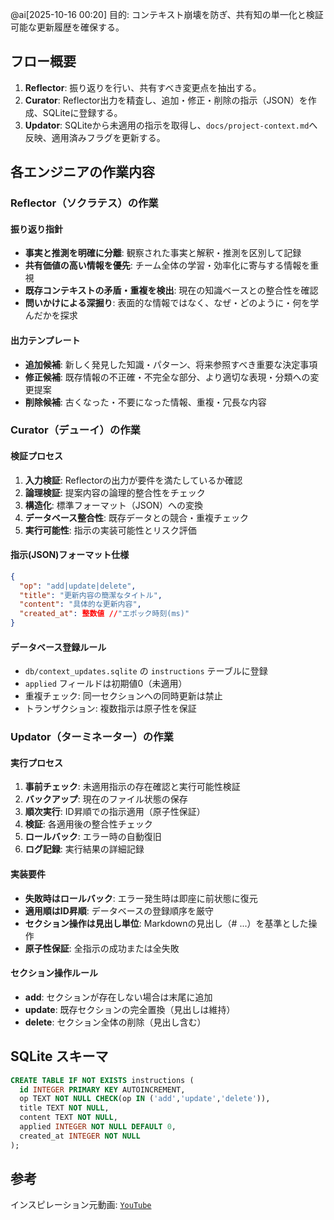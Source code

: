 @ai[2025-10-16 00:20] 目的: コンテキスト崩壊を防ぎ、共有知の単一化と検証可能な更新履歴を確保する。

## フロー概要
1. **Reflector**: 振り返りを行い、共有すべき変更点を抽出する。
2. **Curator**: Reflector出力を精査し、追加・修正・削除の指示（JSON）を作成、SQLiteに登録する。
3. **Updator**: SQLiteから未適用の指示を取得し、`docs/project-context.md`へ反映、適用済みフラグを更新する。

## 各エンジニアの作業内容

### Reflector（ソクラテス）の作業
#### 振り返り指針
- **事実と推測を明確に分離**: 観察された事実と解釈・推測を区別して記録
- **共有価値の高い情報を優先**: チーム全体の学習・効率化に寄与する情報を重視
- **既存コンテキストの矛盾・重複を検出**: 現在の知識ベースとの整合性を確認
- **問いかけによる深掘り**: 表面的な情報ではなく、なぜ・どのように・何を学んだかを探求

#### 出力テンプレート
- **追加候補**: 新しく発見した知識・パターン、将来参照すべき重要な決定事項
- **修正候補**: 既存情報の不正確・不完全な部分、より適切な表現・分類への変更提案
- **削除候補**: 古くなった・不要になった情報、重複・冗長な内容

### Curator（デューイ）の作業
#### 検証プロセス
1. **入力検証**: Reflectorの出力が要件を満たしているか確認
2. **論理検証**: 提案内容の論理的整合性をチェック
3. **構造化**: 標準フォーマット（JSON）への変換
4. **データベース整合性**: 既存データとの競合・重複チェック
5. **実行可能性**: 指示の実装可能性とリスク評価

#### 指示(JSON)フォーマット仕様
```json
{
  "op": "add|update|delete",
  "title": "更新内容の簡潔なタイトル",
  "content": "具体的な更新内容",
  "created_at": 整数値 //"エポック時刻(ms)"
}
```

#### データベース登録ルール
- `db/context_updates.sqlite` の `instructions` テーブルに登録
- `applied` フィールドは初期値0（未適用）
- 重複チェック: 同一セクションへの同時更新は禁止
- トランザクション: 複数指示は原子性を保証

### Updator（ターミネーター）の作業
#### 実行プロセス
1. **事前チェック**: 未適用指示の存在確認と実行可能性検証
2. **バックアップ**: 現在のファイル状態の保存
3. **順次実行**: ID昇順での指示適用（原子性保証）
4. **検証**: 各適用後の整合性チェック
5. **ロールバック**: エラー時の自動復旧
6. **ログ記録**: 実行結果の詳細記録

#### 実装要件
- **失敗時はロールバック**: エラー発生時は即座に前状態に復元
- **適用順はID昇順**: データベースの登録順序を厳守
- **セクション操作は見出し単位**: Markdownの見出し（# ...）を基準とした操作
- **原子性保証**: 全指示の成功または全失敗

#### セクション操作ルール
- **add**: セクションが存在しない場合は末尾に追加
- **update**: 既存セクションの完全置換（見出しは維持）
- **delete**: セクション全体の削除（見出し含む）

## SQLite スキーマ
```sql
CREATE TABLE IF NOT EXISTS instructions (
  id INTEGER PRIMARY KEY AUTOINCREMENT,
  op TEXT NOT NULL CHECK(op IN ('add','update','delete')),
  title TEXT NOT NULL,
  content TEXT NOT NULL,
  applied INTEGER NOT NULL DEFAULT 0,
  created_at INTEGER NOT NULL
);
```

## 参考
インスピレーション元動画: [`YouTube`](https://www.youtube.com/watch?v=PWOJ0QANGsA)


